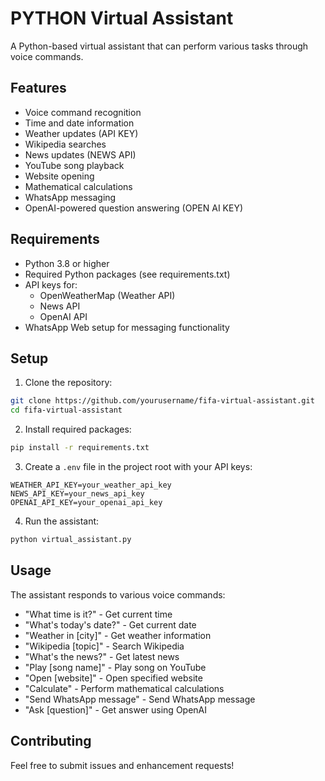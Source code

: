 # PYTHON Virtual Assistant

A Python-based virtual assistant that can perform various tasks through voice commands.

## Features

- Voice command recognition
- Time and date information
- Weather updates (API KEY)
- Wikipedia searches
- News updates (NEWS API)
- YouTube song playback
- Website opening
- Mathematical calculations
- WhatsApp messaging
- OpenAI-powered question answering (OPEN AI KEY)

## Requirements

- Python 3.8 or higher
- Required Python packages (see requirements.txt)
- API keys for:
  - OpenWeatherMap (Weather API)
  - News API
  - OpenAI API
- WhatsApp Web setup for messaging functionality

## Setup

1. Clone the repository:
```bash
git clone https://github.com/yourusername/fifa-virtual-assistant.git
cd fifa-virtual-assistant
```

2. Install required packages:
```bash
pip install -r requirements.txt
```

3. Create a `.env` file in the project root with your API keys:
```
WEATHER_API_KEY=your_weather_api_key
NEWS_API_KEY=your_news_api_key
OPENAI_API_KEY=your_openai_api_key
```

4. Run the assistant:
```bash
python virtual_assistant.py
```

## Usage

The assistant responds to various voice commands:

- "What time is it?" - Get current time
- "What's today's date?" - Get current date
- "Weather in [city]" - Get weather information
- "Wikipedia [topic]" - Search Wikipedia
- "What's the news?" - Get latest news
- "Play [song name]" - Play song on YouTube
- "Open [website]" - Open specified website
- "Calculate" - Perform mathematical calculations
- "Send WhatsApp message" - Send WhatsApp message
- "Ask [question]" - Get answer using OpenAI

## Contributing

Feel free to submit issues and enhancement requests! 
